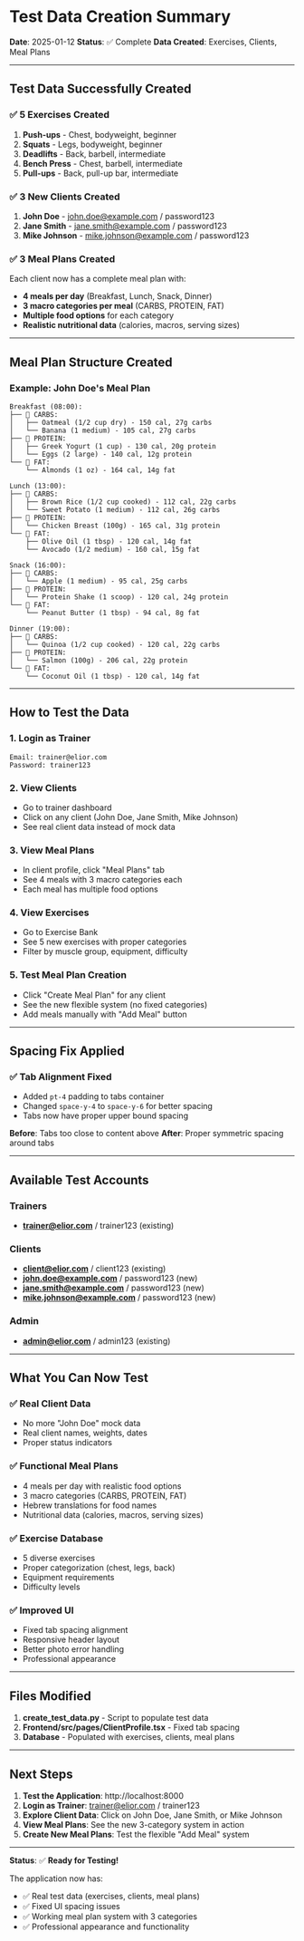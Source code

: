 # Test Data Creation Summary

**Date**: 2025-01-12
**Status**: ✅ Complete
**Data Created**: Exercises, Clients, Meal Plans

---

## Test Data Successfully Created

### ✅ **5 Exercises Created**
1. **Push-ups** - Chest, bodyweight, beginner
2. **Squats** - Legs, bodyweight, beginner  
3. **Deadlifts** - Back, barbell, intermediate
4. **Bench Press** - Chest, barbell, intermediate
5. **Pull-ups** - Back, pull-up bar, intermediate

### ✅ **3 New Clients Created**
1. **John Doe** - john.doe@example.com / password123
2. **Jane Smith** - jane.smith@example.com / password123
3. **Mike Johnson** - mike.johnson@example.com / password123

### ✅ **3 Meal Plans Created**
Each client now has a complete meal plan with:
- **4 meals per day** (Breakfast, Lunch, Snack, Dinner)
- **3 macro categories per meal** (CARBS, PROTEIN, FAT)
- **Multiple food options** for each category
- **Realistic nutritional data** (calories, macros, serving sizes)

---

## Meal Plan Structure Created

### Example: John Doe's Meal Plan
```
Breakfast (08:00):
├── 🌾 CARBS:
│   ├── Oatmeal (1/2 cup dry) - 150 cal, 27g carbs
│   └── Banana (1 medium) - 105 cal, 27g carbs
├── 💪 PROTEIN:
│   ├── Greek Yogurt (1 cup) - 130 cal, 20g protein
│   └── Eggs (2 large) - 140 cal, 12g protein
└── 🥑 FAT:
    └── Almonds (1 oz) - 164 cal, 14g fat

Lunch (13:00):
├── 🌾 CARBS:
│   ├── Brown Rice (1/2 cup cooked) - 112 cal, 22g carbs
│   └── Sweet Potato (1 medium) - 112 cal, 26g carbs
├── 💪 PROTEIN:
│   └── Chicken Breast (100g) - 165 cal, 31g protein
└── 🥑 FAT:
    ├── Olive Oil (1 tbsp) - 120 cal, 14g fat
    └── Avocado (1/2 medium) - 160 cal, 15g fat

Snack (16:00):
├── 🌾 CARBS:
│   └── Apple (1 medium) - 95 cal, 25g carbs
├── 💪 PROTEIN:
│   └── Protein Shake (1 scoop) - 120 cal, 24g protein
└── 🥑 FAT:
    └── Peanut Butter (1 tbsp) - 94 cal, 8g fat

Dinner (19:00):
├── 🌾 CARBS:
│   └── Quinoa (1/2 cup cooked) - 120 cal, 22g carbs
├── 💪 PROTEIN:
│   └── Salmon (100g) - 206 cal, 22g protein
└── 🥑 FAT:
    └── Coconut Oil (1 tbsp) - 120 cal, 14g fat
```

---

## How to Test the Data

### 1. **Login as Trainer**
```
Email: trainer@elior.com
Password: trainer123
```

### 2. **View Clients**
- Go to trainer dashboard
- Click on any client (John Doe, Jane Smith, Mike Johnson)
- See real client data instead of mock data

### 3. **View Meal Plans**
- In client profile, click "Meal Plans" tab
- See 4 meals with 3 macro categories each
- Each meal has multiple food options

### 4. **View Exercises**
- Go to Exercise Bank
- See 5 new exercises with proper categories
- Filter by muscle group, equipment, difficulty

### 5. **Test Meal Plan Creation**
- Click "Create Meal Plan" for any client
- See the new flexible system (no fixed categories)
- Add meals manually with "Add Meal" button

---

## Spacing Fix Applied

### ✅ **Tab Alignment Fixed**
- Added `pt-4` padding to tabs container
- Changed `space-y-4` to `space-y-6` for better spacing
- Tabs now have proper upper bound spacing

**Before**: Tabs too close to content above
**After**: Proper symmetric spacing around tabs

---

## Available Test Accounts

### Trainers
- **trainer@elior.com** / trainer123 (existing)

### Clients  
- **client@elior.com** / client123 (existing)
- **john.doe@example.com** / password123 (new)
- **jane.smith@example.com** / password123 (new)
- **mike.johnson@example.com** / password123 (new)

### Admin
- **admin@elior.com** / admin123 (existing)

---

## What You Can Now Test

### ✅ **Real Client Data**
- No more "John Doe" mock data
- Real client names, weights, dates
- Proper status indicators

### ✅ **Functional Meal Plans**
- 4 meals per day with realistic food options
- 3 macro categories (CARBS, PROTEIN, FAT)
- Hebrew translations for food names
- Nutritional data (calories, macros, serving sizes)

### ✅ **Exercise Database**
- 5 diverse exercises
- Proper categorization (chest, legs, back)
- Equipment requirements
- Difficulty levels

### ✅ **Improved UI**
- Fixed tab spacing alignment
- Responsive header layout
- Better photo error handling
- Professional appearance

---

## Files Modified

1. **create_test_data.py** - Script to populate test data
2. **Frontend/src/pages/ClientProfile.tsx** - Fixed tab spacing
3. **Database** - Populated with exercises, clients, meal plans

---

## Next Steps

1. **Test the Application**: http://localhost:8000
2. **Login as Trainer**: trainer@elior.com / trainer123
3. **Explore Client Data**: Click on John Doe, Jane Smith, or Mike Johnson
4. **View Meal Plans**: See the new 3-category system in action
5. **Create New Meal Plans**: Test the flexible "Add Meal" system

---

**Status**: ✅ **Ready for Testing!**

The application now has:
- ✅ Real test data (exercises, clients, meal plans)
- ✅ Fixed UI spacing issues
- ✅ Working meal plan system with 3 categories
- ✅ Professional appearance and functionality
